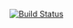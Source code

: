 [![Build Status](https://dev.azure.com/SystemwebRD/AdventureTrip/_apis/build/status/tagkkvio.trip%20(1))](https://dev.azure.com/SystemwebRD/AdventureTrip/_build/latest?definitionId=5)






